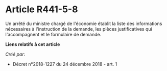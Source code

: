 # Article R441-5-8

Un arrêté du ministre chargé de l'économie établit la liste des informations nécessaires à l'instruction de la demande, les
pièces justificatives qui l'accompagnent et le formulaire de demande.

**Liens relatifs à cet article**

_Créé par_:

  - Décret n°2018-1227 du 24 décembre 2018 - art. 1
